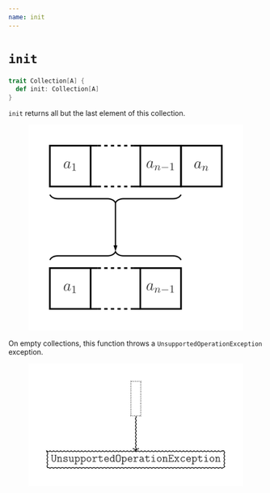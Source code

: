 ```yaml
---
name: init
---
```


# `init`

~~~ scala
trait Collection[A] {
  def init: Collection[A]
}
~~~

`init` returns all but the last element of this collection.

<figure class="diagram">
  <img src="images/init.svg" alt="init function">
  <!-- <figcaption class="diagram-desc"></figcaption> -->
</figure>

On empty collections, this function throws a `UnsupportedOperationException` exception.

<figure class="diagram">
  <img src="images/init.2.svg" alt="init function">
  <!-- <figcaption class="diagram-desc"></figcaption> -->
</figure>
